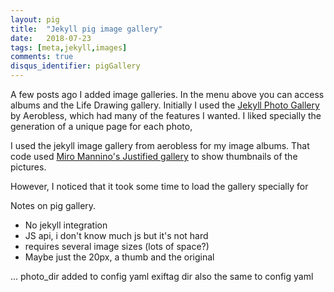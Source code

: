 ```yaml
---
layout: pig
title:  "Jekyll pig image gallery"
date:   2018-07-23
tags: [meta,jekyll,images]
comments: true
disqus_identifier: pigGallery
---
```


A few posts ago I added image galleries. In the menu above you can access albums and the Life Drawing gallery. Initially I used the [Jekyll Photo Gallery](https://github.com/aerobless/jekyll-photo-gallery) by Aerobless, which had many of the features I wanted. I liked specially the generation of a unique page for each photo,

I used the jekyll image gallery from aerobless for my image albums. That code used [Miro Mannino's Justified gallery](http://miromannino.github.io/Justified-Gallery/) to show thumbnails of the pictures. 

However, I noticed that it took some time to load the gallery specially for 

Notes on pig gallery.

* No jekyll integration
* JS api, i don't know much js but it's not hard
* requires several image sizes (lots of space?)
* Maybe just the 20px, a thumb and the original

...
photo_dir added to config yaml
exiftag dir also the same to config yaml




